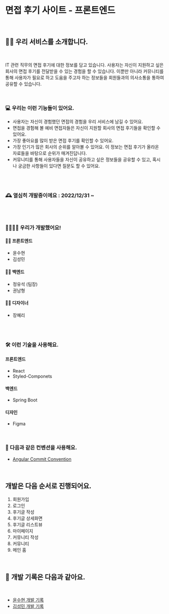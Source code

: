 # 면접 후기 사이트 - 프론트엔드

<br>

## 👨‍💼 우리 서비스를 소개합니다.

<br>

IT 관련 직무의 면접 후기에 대한 정보를 담고 있습니다. 사용자는 자신이 지원하고 싶은 회사의 면접 후기를 전달받을 수 있는 경험을 할 수 있습니다. 이뿐만 아니라 커뮤니티를 통해 사용자가 필요로 하고 도움을 주고자 하는 정보들을 회원들과의 의사소통을 통하여 공유할 수 있습니다.

<br>

### 💻 우리는 이런 기능들이 있어요.

- 사용자는 자신이 경험했던 면접의 경험을 우리 서비스에 남길 수 있어요.
- 면접을 경험해 볼 예비 면접자들은 자신이 지원할 회사의 면접 후기들을 확인할 수 있어요.
- 가장 좋아요를 많이 받은 면접 후기를 확인할 수 있어요.
- 가장 인기가 많은 회사의 순위를 알아볼 수 있어요. 이 정보는 면접 후기가 올라온 자료들을 바탕으로 순위가 매겨진답니다.
- 커뮤니티를 통해 사용자들을 자신이 공유하고 싶은 정보들을 공유할 수 있고, 혹시나 궁금한 사항들이 있다면 질문도 할 수 있어요.

<br><br>

### 🕰️ 열심히 개발중이에요 : 2022/12/31 ~

<br><br>

### 👨‍👩‍👦‍👦 우리가 개발했어요!

#### 👨‍💻 프론트엔드

- 윤수현
- 김성민

#### 🧑‍💻 백엔드

- 정유석 (팀장)
- 권남형

#### 👩‍💻 디자이너

- 장혜리

<br><br>

### 🛠️ 이런 기술을 사용해요.

#### 프론트엔드

- React
- Styled-Componets

#### 백엔드

- Spring Boot

#### 디자인

- Figma

  <br>

### 📌 다음과 같은 컨벤션을 사용해요.

- [Angular Commit Convention](https://docs.google.com/document/d/1QrDFcIiPjSLDn3EL15IJygNPiHORgU1_OOAqWjiDU5Y/edit)

<br>

## 개발은 다음 순서로 진행되어요.

1. 회원가입
2. 로그인
3. 후기글 작성
4. 후기글 상세화면
5. 후기글 리스트뷰
6. 마이페이지
7. 커뮤니티 작성
8. 커뮤니티
9. 메인 홈

<br>

## 📜 개발 기록은 다음과 같아요.

<br>

- [윤수현 개발 기록](./SoohyunReadme.md)
- [김성민 개발 기록](./SeongMinReadme.md)

<br>
